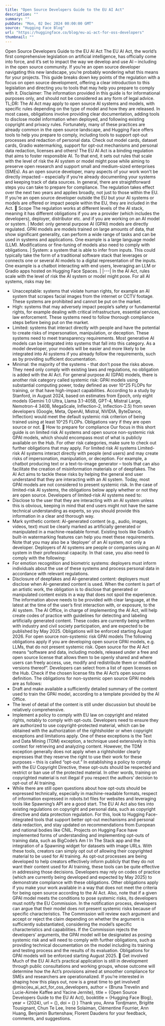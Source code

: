 ```yaml
---
title: "Open Source Developers Guide to the EU AI Act"
description: ""
summary: ""
pubDate: "Mon, 02 Dec 2024 00:00:00 GMT"
source: "Hugging Face Blog"
url: "https://huggingface.co/blog/eu-ai-act-for-oss-developers"
thumbnail: ""
---
```


Open Source Developers Guide to the EU AI Act
The EU AI Act, the world’s first comprehensive legislation on artificial intelligence, has officially come into force, and it’s set to impact the way we develop and use AI – including in the open source community. If you’re an open source developer navigating this new landscape, you’re probably wondering what this means for your projects. This guide breaks down key points of the regulation with a focus on open source development, offering a clear introduction to this legislation and directing you to tools that may help you prepare to comply with it.
Disclaimer: The information provided in this guide is for informational purposes only, and should not be considered as any form of legal advice.
TL;DR: The AI Act may apply to open source AI systems and models, with specific rules depending on the type of model and how they are released. In most cases, obligations involve providing clear documentation, adding tools to disclose model information when deployed, and following existing copyright and privacy rules. Fortunately, many of these practices are already common in the open source landscape, and Hugging Face offers tools to help you prepare to comply, including tools to support opt-out processes and redaction of personal data. Check out model cards, dataset cards, Gradio watermarking, support for opt-out mechanisms and personal data redaction, licenses and others!
The EU AI Act is a binding regulation that aims to foster responsible AI. To that end, it sets out rules that scale with the level of risk the AI system or model might pose while aiming to preserve open research and support small and medium-sized enterprises (SMEs). As an open source developer, many aspects of your work won’t be directly impacted – especially if you’re already documenting your systems and keeping track of data sources. In general, there are straightforward steps you can take to prepare for compliance.
The regulation takes effect over the next two years and applies broadly, not just to those within the EU. If you’re an open source developer outside the EU but your AI systems or models are offered or impact people within the EU, they are included in the Act.
🤗 Scope
The regulation works at different levels of the AI stack, meaning it has different obligations if you are a provider (which includes the developers), deployer, distributor etc. and if you are working on an AI model or system.
| Model: only general purpose AI (GPAI) models are directly regulated. GPAI models are models trained on large amounts of data, that show significant generality, can perform a wide range of tasks and can be used in systems and applications. One example is a large language model (LLM). Modifications or fine-tuning of models also need to comply with obligations. | System: a system that is able to infer from inputs. This could typically take the form of a traditional software stack that leverages or connects one or several AI models to a digital representation of the inputs. One example is a chatbot interacting with end users, leveraging an LLM or Gradio apps hosted on Hugging Face Spaces. |
|---|
In the AI Act, rules scale with the level of risk the AI system or model might pose. For all AI systems, risks may be:
- Unacceptable: systems that violate human rights, for example an AI system that scrapes facial images from the internet or CCTV footage. These systems are prohibited and cannot be put on the market.
- High: systems that may adversely impact people’s safety or fundamental rights, for example dealing with critical infrastructure, essential services, law enforcement. These systems need to follow thorough compliance steps before being put on the market.
- Limited: systems that interact directly with people and have the potential to create risks of impersonation, manipulation, or deception. These systems need to meet transparency requirements. Most generative AI models can be integrated into systems that fall into this category. As a model developer, your models will be easier and more likely to be integrated into AI systems if you already follow the requirements, such as by providing sufficient documentation.
- Minimal: the majority of the systems - that don’t pose the risks above. They need only comply with existing laws and regulations, no obligation is added with the AI Act.
For general purpose AI (GPAI) models, there is another risk category called systemic risk: GPAI models using substantial computing power, today defined as over 10^25 FLOPs for training, or that have high-impact capabilities. According to a study by Stanford, in August 2024, based on estimates from Epoch, only eight models (Gemini 1.0 Ultra, Llama 3.1-405B, GPT-4, Mistral Large, Nemotron-4 340B, MegaScale, Inflection-2, Inflection-2.5) from seven developers (Google, Meta, OpenAI, Mistral, NVIDIA, ByteDance, Inflection) would meet the default systemic risk criterion of being trained using at least 10^25 FLOPs. Obligations vary if they are open source or not.
🤗 How to prepare for compliance
Our focus in this short guide is on limited risk AI systems and open source non-systemic risk GPAI models, which should encompass most of what is publicly available on the Hub. For other risk categories, make sure to check out further obligations that may apply.
For limited risk AI systems
Limited-risk AI systems interact directly with people (end users) and may create risks of impersonation, manipulation, or deception. For example, a chatbot producing text or a text-to-image generator – tools that can also facilitate the creation of misinformation materials or of deepfakes. The AI Act aims to tackle these risks by helping the general end user understand that they are interacting with an AI system. Today, most GPAI models are not considered to present systemic risk. In the case of limited-risk AI systems, the obligations below apply whether or not they are open source.
Developers of limited-risk AI systems need to:
- Disclose to the user that they are interacting with an AI system unless this is obvious, keeping in mind that end users might not have the same technical understanding as experts, so you should provide this information in a clear and thorough way.
- Mark synthetic content: AI-generated content (e.g., audio, images, videos, text) must be clearly marked as artificially generated or manipulated in a machine-readable format. Existing tools like Gradio’s built-in watermarking features can help you meet these requirements.
Note that you may also be a ‘deployer’ of an AI system, not only a developer. Deployers of AI systems are people or companies using an AI system in their professional capacity. In that case, you also need to comply with the following:
- For emotion recognition and biometric systems: deployers must inform individuals about the use of these systems and process personal data in accordance with relevant regulations.
- Disclosure of deepfakes and AI-generated content: deployers must disclose when AI-generated content is used. When the content is part of an artistic work, the obligation is to disclose that generated or manipulated content exists in a way that does not spoil the experience.
The information above needs to be provided with clear language, at the latest at the time of the user’s first interaction with, or exposure, to the AI system.
The AI Office, in charge of implementing the AI Act, will help create codes of practice with guidelines for detecting and labeling artificially generated content. These codes are currently being written with industry and civil society participation, and are expected to be published by May 2025. Obligations will be enforced starting August 2026.
For open source non-systemic risk GPAI models
The following obligations apply if you are developing open source GPAI models, e.g. LLMs, that do not present systemic risk. Open source for the AI Act means “software and data, including models, released under a free and open source license that allows them to be openly shared and where users can freely access, use, modify and redistribute them or modified versions thereof”. Developers can select from a list of open licenses on the Hub. Check if the chosen license fits the AI Act’s open source definition.
The obligations for non-systemic open source GPAI models are as follows:
- Draft and make available a sufficiently detailed summary of the content used to train the GPAI model, according to a template provided by the AI Office.
- The level of detail of the content is still under discussion but should be relatively comprehensive.
- Implement a policy to comply with EU law on copyright and related rights, notably to comply with opt-outs. Developers need to ensure they are authorized to use copyright-protected material, which can be obtained with the authorization of the rightsholder or when copyright exceptions and limitations apply. One of these exceptions is the Text and Data Mining (TDM) exception, a technique used extensively in this context for retrieving and analyzing content. However, the TDM exception generally does not apply when a rightsholder clearly expresses that they reserve the right to use their work for these purposes – this is called “opt-out.” In establishing a policy to comply with the EU Copyright Directive, these opt-outs should be respected and restrict or ban use of the protected material. In other words, training on copyrighted material is not illegal if you respect the authors’ decision to opt-out of AI training.
- While there are still open questions about how opt-outs should be expressed technically, especially in machine-readable formats, respect of information expressed in robots.txt files for websites and leveraging tools like Spawning’s API are a good start.
The EU AI Act also ties into existing regulations on copyright and personal data, such as copyright directive and data protection regulation. For this, look to Hugging Face-integrated tools that support better opt-out mechanisms and personal data redaction, and stay updated on recommendations from European and national bodies like CNIL.
Projects on Hugging Face have implemented forms of understanding and implementing opt-outs of training data, such as BigCode’s Am I In The Stack app and the integration of a Spawning widget for datasets with image URLs. With these tools, creators can simply opt out of allowing their copyrighted material to be used for AI training. As opt-out processes are being developed to help creators effectively inform publicly that they do not want their content used for AI training, these tools can be quite effective in addressing those decisions.
Developers may rely on codes of practice (which are currently being developed and expected by May 2025) to demonstrate compliance with these obligations.
Other obligations apply if you make your work available in a way that does not meet the criteria for being open source according to the AI Act.
Also, note that if a given GPAI model meets the conditions to pose systemic risks, its developers must notify the EU Commission. In the notification process, developers can argue that their model does not present systemic risks because of specific characteristics. The Commission will review each argument and accept or reject the claim depending on whether the argument is sufficiently substantiated, considering the model’s specific characteristics and capabilities. If the Commission rejects the developers’ arguments, the GPAI model will be designated as posing systemic risk and will need to comply with further obligations, such as providing technical documentation on the model including its training and testing process and the results of its evaluation.
Obligations for GPAI models will be enforced starting August 2025.
🤗 Get involved
Much of the EU AI Act’s practical application is still in development through public consultations and working groups, whose outcome will determine how the Act’s provisions aimed at smoother compliance for SMEs and researchers are operationalized. If you’re interested in shaping how this plays out, now is a great time to get involved!
@misc{eu_ai_act_for_oss_developers,
author = {Bruna Trevelin and Lucie-Aimée Kaffee and Yacine Jernite},
title = {Open Source Developers Guide to the EU AI Act},
booktitle = {Hugging Face Blog},
year = {2024},
url = {},
doi = {}
}
Thank you, Anna Tordjmann, Brigitte Tousignant, Chun Te Lee, Irene Solaiman, Clémentine Fourrier, Ann Huang, Benjamin Burtenshaw, Florent Daudens for your feedback, comments, and suggestions.